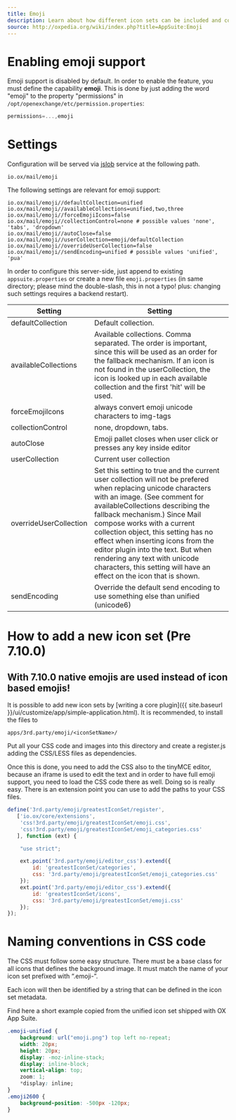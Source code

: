```yaml
---
title: Emoji
description: Learn about how different icon sets can be included and configured.
source: http://oxpedia.org/wiki/index.php?title=AppSuite:Emoji
---
```


# Enabling emoji support

Emoji support is disabled by default. In order to enable the feature, you must define the capability **emoji**.
This is done by just adding the word "emoji" to the property "permissions" in `/opt/openexchange/etc/permission.properties`:

```javascript
permissions=...,emoji
```

# Settings

Configuration will be served via [jslob](../components/settings.html) service at the following path.

```
io.ox/mail/emoji
```

The following settings are relevant for emoji support:

```
io.ox/mail/emoji//defaultCollection=unified
io.ox/mail/emoji//availableCollections=unified,two,three
io.ox/mail/emoji//forceEmojiIcons=false
io.ox/mail/emoji//collectionControl=none # possible values 'none', 'tabs', 'dropdown'
io.ox/mail/emoji//autoClose=false
io.ox/mail/emoji//userCollection=emoji/defaultCollection
io.ox/mail/emoji//overrideUserCollection=false
io.ox/mail/emoji//sendEncoding=unified # possible values 'unified', 'pua'
```

In order to configure this server-side, just append to existing `appsuite.properties` or create a new file `emoji.properties` (in same directory; please mind the double-slash, this in not a typo! plus: changing such settings requires a backend restart).

| Setting                | Setting                                                                                                                                                                                                                                                                                                                                                                                                                                                                    |
| ---------------------- | -------------------------------------------------------------------------------------------------------------------------------------------------------------------------------------------------------------------------------------------------------------------------------------------------------------------------------------------------------------------------------------------------------------------------------------------------------------------------- |
| defaultCollection      | Default collection.                                                                                                                                                                                                                                                                                                                                                                                                                                                        |
| availableCollections   | Available collections. Comma separated. The order is important, since this will be used as an order for the fallback mechanism. If an icon is not found in the userCollection, the icon is looked up in each available collection and the first 'hit' will be used.                                                                                                                                                                                                        |
| forceEmojiIcons        | always convert emoji unicode characters to img-tags                                                                                                                                                                                                                                                                                                                                                                                                                        |
| collectionControl      | none, dropdown, tabs.                                                                                                                                                                                                                                                                                                                                                                                                                                                      |
| autoClose              | Emoji pallet closes when user click or presses any key inside editor                                                                                                                                                                                                                                                                                                                                                                                                       |
| userCollection         | Current user collection                                                                                                                                                                                                                                                                                                                                                                                                                                                    |
| overrideUserCollection | Set this setting to true and the current user collection will not be prefered when replacing unicode characters with an image. (See comment for availableCollections describing the fallback mechanism.) Since Mail compose works with a current collection object, this setting has no effect when inserting icons from the editor plugin into the text. But when rendering any text with unicode characters, this setting will have an effect on the icon that is shown. |
| sendEncoding           | Override the default send encoding to use something else than unified (unicode6)                                                                                                                                                                                                                                                                                                                                                                                           |

# How to add a new icon set (Pre 7.10.0)

## With 7.10.0 native emojis are used instead of icon based emojis!


It is possible to add new icon sets by [writing a core plugin]({{ site.baseurl }}/ui/customize/app/simple-application.html). It is recommended, to install the files to

```
apps/3rd.party/emoji/<iconSetName>/
```

Put all your CSS code and images into this directory and create a register.js adding the CSS/LESS files as dependencies.

Once this is done, you need to add the CSS also to the tinyMCE editor, because an iframe is used to edit the text and in order to have full emoji support, you need to load the CSS code there as well.
Doing so is really easy.
There is an extension point you can use to add the paths to your CSS files.

```javascript
define('3rd.party/emoji/greatestIconSet/register',
   ['io.ox/core/extensions',
    'css!3rd.party/emoji/greatestIconSet/emoji.css',
    'css!3rd.party/emoji/greatestIconSet/emoji_categories.css'
   ], function (ext) {

    "use strict";

    ext.point('3rd.party/emoji/editor_css').extend({
        id: 'greatestIconSet/categories',
        css: '3rd.party/emoji/greatestIconSet/emoji_categories.css'
    });
    ext.point('3rd.party/emoji/editor_css').extend({
        id: 'greatestIconSet/icons',
        css: '3rd.party/emoji/greatestIconSet/emoji.css'
    });
});
```

# Naming conventions in CSS code

The CSS must follow some easy structure.
There must be a base class for all icons that defines the background image.
It must match the name of your icon set prefixed with “.emoji-”.

Each icon will then be identified by a string that can be defined in the icon set metadata.

Find here a short example copied from the unified icon set shipped with OX App Suite.

```css
.emoji-unified {
    background: url("emoji.png") top left no-repeat;
    width: 20px;
    height: 20px;
    display: -moz-inline-stack;
    display: inline-block;
    vertical-align: top;
    zoom: 1;
    *display: inline;
}
.emoji2600 {
    background-position: -500px -120px;
}
```
